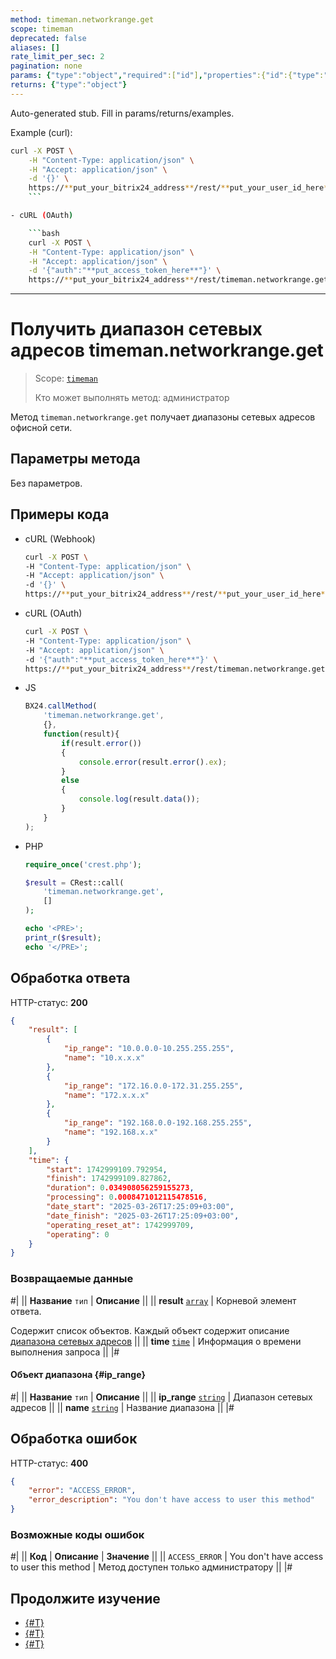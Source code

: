 ```yaml
---
method: timeman.networkrange.get
scope: timeman
deprecated: false
aliases: []
rate_limit_per_sec: 2
pagination: none
params: {"type":"object","required":["id"],"properties":{"id":{"type":"integer"}}}
returns: {"type":"object"}
---
```


Auto-generated stub. Fill in params/returns/examples.

Example (curl):

```bash
curl -X POST \
    -H "Content-Type: application/json" \
    -H "Accept: application/json" \
    -d '{}' \
    https://**put_your_bitrix24_address**/rest/**put_your_user_id_here**/**put_your_webhook_here**/timeman.networkrange.get
    ```

- cURL (OAuth)

    ```bash
    curl -X POST \
    -H "Content-Type: application/json" \
    -H "Accept: application/json" \
    -d '{"auth":"**put_access_token_here**"}' \
    https://**put_your_bitrix24_address**/rest/timeman.networkrange.get
```

---

# Получить диапазон сетевых адресов timeman.networkrange.get

> Scope: [`timeman`](../../scopes/permissions.md)
>
> Кто может выполнять метод: администратор

Метод `timeman.networkrange.get` получает диапазоны сетевых адресов офисной сети.

## Параметры метода

Без параметров.

## Примеры кода





- cURL (Webhook)

    ```bash
    curl -X POST \
    -H "Content-Type: application/json" \
    -H "Accept: application/json" \
    -d '{}' \
    https://**put_your_bitrix24_address**/rest/**put_your_user_id_here**/**put_your_webhook_here**/timeman.networkrange.get
    ```

- cURL (OAuth)

    ```bash
    curl -X POST \
    -H "Content-Type: application/json" \
    -H "Accept: application/json" \
    -d '{"auth":"**put_access_token_here**"}' \
    https://**put_your_bitrix24_address**/rest/timeman.networkrange.get
    ```

- JS

    ```js
    BX24.callMethod(
        'timeman.networkrange.get',
        {},
        function(result){
            if(result.error())
            {
                console.error(result.error().ex);
            }
            else
            {
                console.log(result.data());
            }
        }
    );
    ```

- PHP

    ```php
    require_once('crest.php');

    $result = CRest::call(
        'timeman.networkrange.get',
        []
    );

    echo '<PRE>';
    print_r($result);
    echo '</PRE>';
    ```



## Обработка ответа

HTTP-статус: **200**

```json
{
    "result": [
        {
            "ip_range": "10.0.0.0-10.255.255.255",
            "name": "10.x.x.x"
        },
        {
            "ip_range": "172.16.0.0-172.31.255.255",
            "name": "172.x.x.x"
        },
        {
            "ip_range": "192.168.0.0-192.168.255.255",
            "name": "192.168.x.x"
        }
    ],
    "time": {
        "start": 1742999109.792954,
        "finish": 1742999109.827862,
        "duration": 0.034908056259155273,
        "processing": 0.0008471012115478516,
        "date_start": "2025-03-26T17:25:09+03:00",
        "date_finish": "2025-03-26T17:25:09+03:00",
        "operating_reset_at": 1742999709,
        "operating": 0
    }
}
```

### Возвращаемые данные

#|
|| **Название**
`тип` | **Описание** ||
|| **result**
[`array`](../../data-types.md) | Корневой элемент ответа.

Содержит список объектов. Каждый объект содержит описание [диапазона сетевых адресов](#ip_range) ||
|| **time**
[`time`](../../data-types.md#time) | Информация о времени выполнения запроса ||
|#

#### Объект диапазона {#ip_range}

#|
|| **Название**
`тип` | **Описание** ||
|| **ip_range**
 [`string`](../../data-types.md) | Диапазон сетевых адресов ||
|| **name**
 [`string`](../../data-types.md) | Название диапазона ||
|#

## Обработка ошибок

HTTP-статус: **400**

```json
{
    "error": "ACCESS_ERROR",
    "error_description": "You don't have access to user this method"
}
```



### Возможные коды ошибок

#|
|| **Код** | **Описание** | **Значение** ||
|| `ACCESS_ERROR` | You don't have access to user this method | Метод доступен только администратору ||
|#



## Продолжите изучение 

- [{#T}](./index.md)
- [{#T}](./timeman-networkrange-set.md)
- [{#T}](./timeman-networkrange-check.md)
